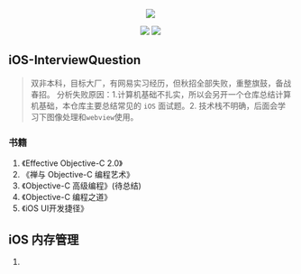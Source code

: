 
<p align='center'>
<img src='https://timgsa.baidu.com/timg?image&quality=80&size=b9999_10000&sec=1526457040696&di=0c64726aa0fbf502bbb2af5142b8a1c2&imgtype=0&src=http%3A%2F%2Fimg2.jiemian.com%2F101%2Foriginal%2F20170408%2F149163479116565200.jpg'>
</p>

<p align='center'>
<img src="https://img.shields.io/badge/platform-iOS-ff69b4.svg">
<img src="https://img.shields.io/badge/language-Objective--C-orange.svg">
</p>

## iOS-InterviewQuestion

> 双非本科，目标大厂，有网易实习经历，但秋招全部失败，重整旗鼓，备战春招。
> 分析失败原因：1.计算机基础不扎实，所以会另开一个仓库总结计算机基础，本仓库主要总结常见的 `iOS` 面试题。2. 技术栈不明确，后面会学习下图像处理和`webview`使用。

### 书籍

1. 《Effective Objective-C 2.0》
2. 《禅与 Objective-C 编程艺术》
3. 《Objective-C 高级编程》(待总结)
4. 《Objective-C 编程之道》
5. 《iOS UI开发捷径》

## iOS 内存管理

1. 




